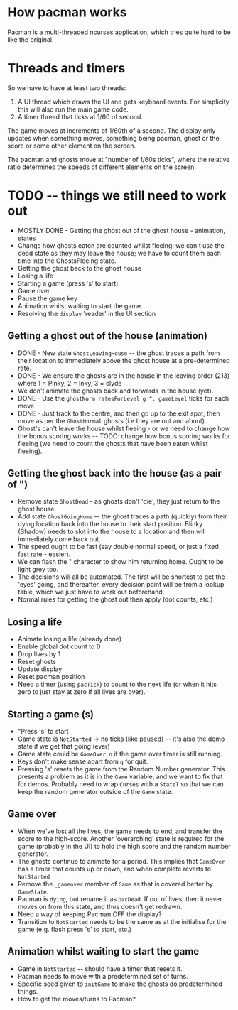 # How pacman works

Pacman is a multi-threaded ncurses application, which tries quite hard to be like the original.

# Threads and timers

So we have to have at least two threads:

1. A UI thread which draws the UI and gets keyboard events.  For simplicity this will also run the main game code.
2. A timer thread that ticks at 1/60 of second.

The game moves at increments of 1/60th of a second.  The display only updates when something moves, something being pacman, ghost or the score or some other element on the screen.

The pacman and ghosts move at "number of 1/60s ticks", where the relative ratio determines the speeds of different elements on the screen.

# TODO -- things we still need to work out

* MOSTLY DONE - Getting the ghost out of the ghost house - animation, states
* Change how ghosts eaten are counted whilst fleeing; we can't use the dead state as they may leave the house; we have to count them each time into the GhostsFleeing state.
* Getting the ghost back to the ghost house
* Losing a life
* Starting a game (press 's' to start)
* Game over
* Pause the game key
* Animation whilst waiting to start the game.
* Resolving the `display` 'reader' in the UI section

## Getting a ghost out of the house (animation)

* DONE - New state `GhostLeavingHouse` -- the ghost traces a path from their location to immediately above the ghost house at a pre-determined rate.
* DONE - We ensure the ghosts are in the house in the leaving order (213) where 1 = Pinky, 2 = Inky, 3 = clyde
* We don't animate the ghosts back and forwards in the house (yet).
* DONE - Use the `ghostNorm ratesForLevel g ^. gameLevel` ticks for each move
* DONE - Just track to the centre, and then go up to the exit spot; then move as per the `GhostNormal` ghosts (i.e they are out and about).
* Ghost's can't leave the house whilst fleeing - or we need to change how the bonus scoring works -- TODO: change how bonus scoring works for fleeing (we need to count the ghosts that have been eaten whilst fleeing).

## Getting the ghost back into the house (as a pair of ")

* Remove state `GhostDead` - as ghosts don't 'die', they just return to the ghost house.
* Add state `GhostGoingHome` -- the ghost traces a path (quickly) from their dying location back into the house to their start position.  Blinky (Shadow) needs to slot into the house to a location and then will immediately come back out.
* The speed ought to be fast (say double normal speed, or just a fixed fast rate - easier).
* We can flash the " character to show him returning home.  Ought to be light grey too.
* The decisions will all be automated.  The first will be shortest to get the 'eyes' going, and thereafter, every decision point will be from a lookup table, which we just have to work out beforehand.
* Normal rules for getting the ghost out then apply (dot counts, etc.)

## Losing a life

* Animate losing a life (already done)
* Enable global dot count to 0
* Drop lives by 1
* Reset ghosts
* Update display
* Reset pacman position
* Need a timer (using `pacTick`) to count to the next life (or when it hits zero to just stay at zero if all lives are over).

## Starting a game (s)

* "Press 's' to start
* Game state is `NotStarted` -> no ticks (like paused) -- it's also the demo state if we get that going (ever)
* Game state could be `GameOver n` if the game over timer is still running.
* Keys don't make sense apart from `q` for quit.
* Pressing 's' resets the game from the Random Number generator.  This presents a problem as it is in the `Game` variable, and we want to fix that for demos.  Probably need to wrap `Curses` with a `StateT` so that we can keep the random generator outside of the `Game` state.

## Game over

* When we've lost all the lives, the game needs to end, and transfer the score to the high-score.  Another 'overarching' state is required for the game (probably in the UI) to hold the high score and the random number generator.
* The ghosts continue to animate for a period. This implies that `GameOver` has a timer that counts up or down, and when complete reverts to `NotStarted`
* Remove the `_gameover` member of `Game` as that is covered better by `GameState`.
* Pacman is `dying`, but rename it as `pacDead`.  If out of lives, then it never moves on from this state, and thus doesn't get redrawn.
* Need a way of keeping Pacman OFF the display?
* Transition to `NotStarted` needs to be the same as at the initialise for the game (e.g. flash press 's' to start, etc.)

## Animation whilst waiting to start the game

* Game in `NotStarted`  -- should have a timer that resets it.
* Pacman needs to move with a predetermined set of turns.
* Specific seed given to `initGame` to make the ghosts do predetermined things.
* How to get the moves/turns to Pacman?
